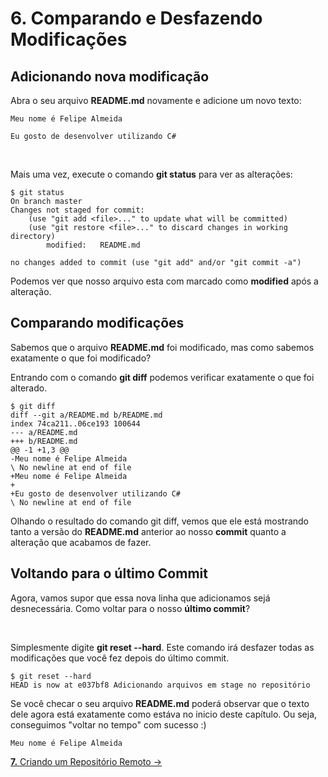 # **6.** Comparando e Desfazendo Modificações

## Adicionando nova modificação

Abra o seu arquivo **README.md** novamente e adicione um novo texto:
```
Meu nome é Felipe Almeida

Eu gosto de desenvolver utilizando C#
```

<br>

Mais uma vez, execute o comando **git status** para ver as alterações:
```
$ git status
On branch master
Changes not staged for commit:
    (use "git add <file>..." to update what will be committed)
    (use "git restore <file>..." to discard changes in working directory)
        modified:   README.md

no changes added to commit (use "git add" and/or "git commit -a")
```
Podemos ver que nosso arquivo esta com marcado como **modified** após a alteração.

## Comparando modificações

Sabemos que o arquivo **README.md** foi modificado, mas como sabemos exatamente o que foi modificado?


Entrando com o comando **git diff** podemos verificar exatamente o que foi alterado.
```
$ git diff
diff --git a/README.md b/README.md
index 74ca211..06ce193 100644
--- a/README.md
+++ b/README.md
@@ -1 +1,3 @@
-Meu nome é Felipe Almeida
\ No newline at end of file
+Meu nome é Felipe Almeida
+
+Eu gosto de desenvolver utilizando C#
\ No newline at end of file
```
Olhando o resultado do comando git diff, vemos que ele está mostrando tanto a versão do **README.md** anterior ao nosso **commit** quanto a alteração que acabamos de fazer.

## Voltando para o último Commit

Agora, vamos supor que essa nova linha que adicionamos sejá desnecessária. Como voltar para o nosso **último commit**?

<br>

Simplesmente digite **git reset --hard**. Este comando irá desfazer todas as modificações que você fez depois do último commit.
```
$ git reset --hard
HEAD is now at e037bf8 Adicionando arquivos em stage no repositório
```
Se você checar o seu arquivo **README.md** poderá observar que o texto dele agora está exatamente como estáva no inicio deste capítulo. Ou seja, conseguimos "voltar no tempo" com sucesso :)
```
Meu nome é Felipe Almeida
```

[**7.** Criando um Repositório Remoto &rarr;](https://github.com/Pampa-Devs/Git/blob/master/Tutorial/7-create-remote-repository.md)